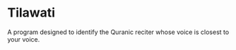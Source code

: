 # Tilawati
A program designed to identify the Quranic reciter whose voice is closest to your voice.
